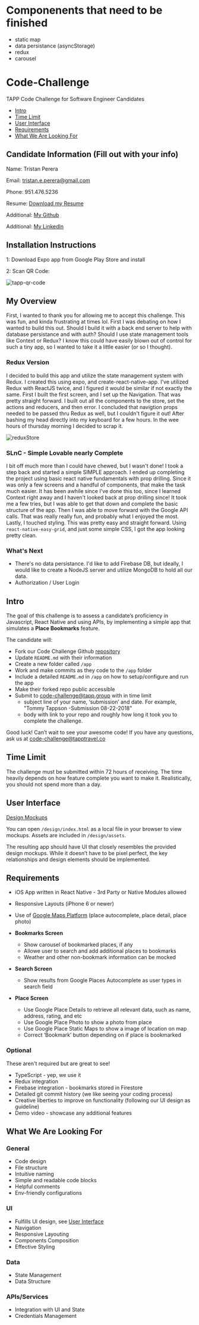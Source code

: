 # Componenents that need to be finished
- static map
- data persistance (asyncStorage)
- redux
- carousel


# Code-Challenge

TAPP Code Challenge for Software Engineer Candidates

- [Intro](#intro)
- [Time Limit](#time-limit)
- [User Interface](#user-interface)
- [Requirements](#requirements)
- [What We Are Looking For](#what-we-are-looking-for)

## Candidate Information (Fill out with your info)

Name: Tristan Perera

Email: tristan.e.perera@gmail.com

Phone: 951.476.5236

Resume: [Download my Resume](http://www.tristanperera.com/static/media/resume.98266cf9.pdf)

Additional: [My Github](https://www.github.com/trizmo)

Additional: [My LinkedIn](https://www.linkedin.com/in/tristan-perera)

## Installation Instructions
1: Download Expo app from Google Play Store and install

2: Scan QR Code:

![tapp-qr-code](./assets/expoqr.png)

## My Overview
First, I wanted to thank you for allowing me to accept this challenge. This was fun, and kinda frustrating at times lol. First I was debating on how I wanted to build this out. Should I build it with a back end server to help with database persistance and with auth? Should I use state management tools like Context or Redux? I know this could have easily blown out of control for such a tiny app, so I wanted to take it a little easier (or so I thought).

### Redux Version
I decided to build this app and utilize the state management system with Redux. I created this using expo, and create-react-native-app. I've utilized Redux with ReactJS twice, and I figured it would be similar if not exactly the same. First I built the first screen, and I set up the Navigation. That was pretty straight forward. I built out all the components to the store, set the actions and reducers, and then error. I concluded that navigtion props needed to be passed thru Redux as well, but I couldn't figure it out! After bashing my head directly into my keyboard for a few hours. In the wee hours of thursday morning I decided to scrap it. 

![reduxStore](./assets/reduxstore.png)

### SLnC - Simple Lovable nearly Complete
I bit off much more than I could have chewed, but I wasn't done! I took a step back and started a simple SIMPLE approach. I ended up completing the project using basic react native fundamentals with prop drilling. Since it was only a few screens and a handful of components, that make the task much easier. It has been awhile since I've done this too, since I learned Context right away and I haven't looked back at prop drilling since! It took me a few tries, but I was able to get that down and complete the basic structure of the app. Then I was able to move forward with the Google API calls. That was really really fun, and probably what I enjoyed the most.  Lastly, I touched styling. This was pretty easy and straight forward. Using `react-native-easy-grid`, and just some simple CSS, I got the app looking pretty clean. 

### What's Next
* There's no data persistance. I'd like to add Firebase DB, but ideally, I would like to create a NodeJS server and utilize MongoDB to hold all our data.  
* Authorization / User Login




## Intro

The goal of this challenge is to assess a candidate’s proficiency in Javascript, React Native and using APIs, by implementing a simple app that simulates a **Place Bookmarks** feature.

The candidate will:

- Fork our Code Challenge Github [repository](https://github.com/TAPP-Travel/Code-Challenge/tree/v1.1)
- Update `README.md` with their information
- Create a new folder called `/app`
- Work and make commits as they code to the `/app` folder
- Include a detailed `README.md` in `/app` on how to setup/configure and run the app
- Make their forked repo public accessible
- Submit to code-challenge@tapp.group with in time limit
  - subject line of your name, ‘submission’ and date. For example, "Tommy Tappson -Submission 08-22-2018"
  - body with link to your repo and roughly how long it took you to complete the challenge.

Good luck! Can’t wait to see your awesome code! If you have any questions, ask us at code-challenge@tapptravel.co

## Time Limit

The challenge must be submitted within 72 hours of receiving. The time heavily depends on how feature complete you want to make it. Realistically, you should not spend more than a day.

## User Interface

[Design Mockups](https://github.com/TAPP-Travel/Code-Challenge/tree/master/design)

You can open `/design/index.html` as a local file in your browser to view mockups. Assets are included in `/design/assets`.

The resulting app should have UI that closely resembles the provided design mockups. While it doesn’t have to be pixel perfect, the key relationships and design elements should be implemented.

## Requirements

- iOS App written in React Native - 3rd Party or Native Modules allowed
- Responsive Layouts (iPhone 6 or newer)
- Use of [Google Maps Platform](https://developers.google.com/maps/documentation/) (place autocomplete, place detail, place photo)

- **Bookmarks Screen**
  - Show carousel of bookmarked places, if any
  - Allowe user to search and add additional places to bookmarks
  - Weather and other non-bookmark information can be mocked
- **Search Screen**
  - Show results from Google Places Autocomplete as user types in search field
- **Place Screen**
  - Use Google Place Details to retrieve all relevant data, such as name, address, rating, and etc
  - Use Google Place Photo to show a photo from place
  - Use Google Place Static Maps to show a image of location on map
  - Correct ‘Bookmark’ button depending on if place is bookmarked

### Optional

These aren't required but are great to see!

- TypeScript - yep, we use it
- Redux integration
- Firebase integration - bookmarks stored in Firestore
- Detailed git commit history (we like seeing your coding process)
- Creative liberties to improve on functionality (following our UI design as guideline)
- Demo video - showcase any additional features

## What We Are Looking For

### General

- Code design
- File structure
- Intuitive naming
- Simple and readable code blocks
- Helpful comments
- Env-friendly configurations

### UI

- Fulfills UI design, see [User Interface](#user-interface)
- Navigation
- Responsive Layouting
- Components Composition
- Effective Styling

### Data

- State Management
- Data Structure

### APIs/Services

- Integration with UI and State
- Credentials Management
